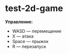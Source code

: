 # test-2d-game

**Управление:**
- WASD — перемещение
- X — атака
- Space — прыжок
- R — перезапуск

